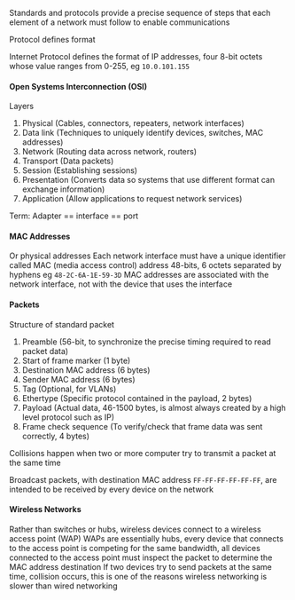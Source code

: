 Standards and protocols provide a precise sequence of steps that each element of a network must follow to enable communications

Protocol defines format

Internet Protocol defines the format of IP addresses, four 8-bit octets whose value ranges from 0-255, eg `10.0.101.155`

#### Open Systems Interconnection (OSI)
Layers
1. Physical (Cables, connectors, repeaters, network interfaces)
2. Data link (Techniques to uniquely identify devices, switches, MAC addresses)
3. Network (Routing data across network, routers)
4. Transport (Data packets)
5. Session (Establishing sessions)
6. Presentation (Converts data so systems that use different format can exchange information)
7. Application (Allow applications to request network services)

Term:
Adapter == interface == port

#### MAC Addresses
Or physical addresses
Each network interface must have a unique identifier called MAC (media access control) address 
48-bits, 6 octets separated by hyphens
eg `48-2C-6A-1E-59-3D`
MAC addresses are associated with the network interface, not with the device that uses the interface

#### Packets
Structure of standard packet
1. Preamble (56-bit, to synchronize the precise timing required to read packet data)
2. Start of frame marker (1 byte)
3. Destination MAC address (6 bytes)
4. Sender MAC address (6 bytes)
5. Tag (Optional, for VLANs)
6. Ethertype (Specific protocol contained in the payload, 2 bytes)
7. Payload (Actual data, 46-1500 bytes, is almost always created by a high level protocol such as IP)
8. Frame check sequence (To verify/check that frame data was sent correctly, 4 bytes)

Collisions happen when two or more computer try to transmit a packet at the same time

Broadcast packets, with destination MAC address `FF-FF-FF-FF-FF-FF`, are intended to be received by every device on the network

#### Wireless Networks
Rather than switches or hubs, wireless devices connect to a wireless access point (WAP)
WAPs are essentially hubs, every device that connects to the access point is competing for the same bandwidth, all devices connected to the access point must inspect the packet to determine the MAC address destination
If two devices try to send packets at the same time, collision occurs, this is one of the reasons wireless networking is slower than wired networking